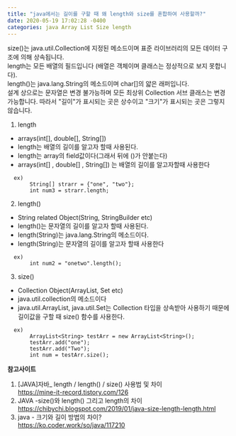```yaml
---
title: "java에서는 길이를 구할 때 왜 length와 size를 혼합하여 사용할까?"
date: 2020-05-19 17:02:28 -0400
categories: java Array List Size length
---
```



size()는 java.util.Collection에 지정된 메소드이며 표준 라이브러리의 모든 데이터 구조에 의해 상속됩니다.  
length는 모든 배열의 필드입니다 (배열은 객체이며 클래스는 정상적으로 보지 못합니다).  
length()는 java.lang.String의 메소드이며 char[]의 얇은 래퍼입니다.  
설계 상으로는 문자열은 변경 불가능하며 모든 최상위 Collection 서브 클래스는 변경 가능합니다. 따라서 "길이"가 표시되는 곳은 상수이고 "크기"가 표시되는 곳은 그렇지 않습니다.  


1. length
 - arrays(int[], double[], String[])
 - length는 배열의 길이를 알고자 할때 사용된다.
 - length는 array의 field값이다(그래서 뒤에 ()가 안붙는다)
 - arrays(int[] , double[] , String[]) 는 배열의 길이를 알고자할때 사용한다
 ```
   ex)
        String[] strarr = {"one", "two"};
        int num3 = strarr.length;
 ```
	
				
2. length()
 - String related Object(String, StringBuilder etc)
 - length()는 문자열의 길이를 알고자 할때 사용된다.
 - length(String)는 java.lang.String의 메소드이다.
 - length(String)는 문자열의 길이를 알고자 할때 사용한다
 ```
   ex)
        int num2 = "onetwo".length();
 ```
 
 
3. size()
 - Collection Object(ArrayList, Set etc)
 - java.util.collection의 메소드이다
 - java.util.ArrayList, java.util.Set는 Collection 타입을 상속받아 사용하기 때문에 길이값을 구할 때 size() 함수를 사용한다.
 ```
   ex)
        ArrayList<String> testArr = new ArrayList<String>();
        testArr.add("one");
        testArr.add("Two");
        int num = testArr.size();
 ```

__참고사이트__
1. [JAVA]자바_ length / length() / size() 사용법 및 차이  
   <https://mine-it-record.tistory.com/126>
2. JAVA -size()와 length() 그리고 length의 차이  
   <https://chibychi.blogspot.com/2019/01/java-size-length-length.html>
3. java - 크기와 길이 방법의 차이?  
   <https://ko.coder.work/so/java/117210>




